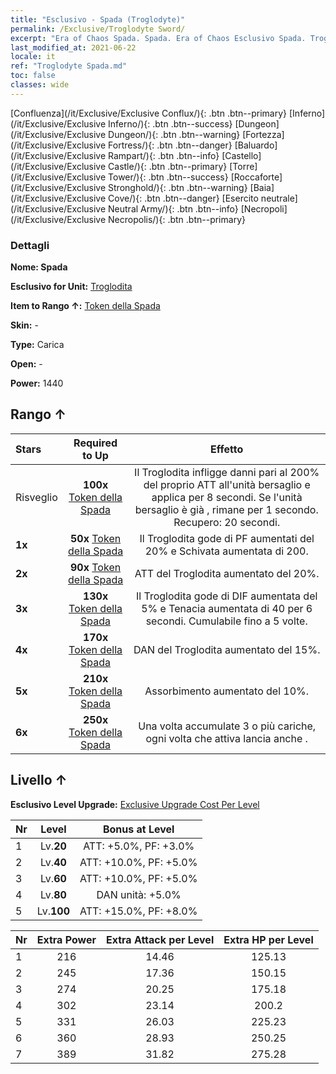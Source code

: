 ```yaml
---
title: "Esclusivo - Spada (Troglodyte)"
permalink: /Exclusive/Troglodyte Sword/
excerpt: "Era of Chaos Spada. Spada. Era of Chaos Esclusivo Spada. Troglodita Esclusivo."
last_modified_at: 2021-06-22
locale: it
ref: "Troglodyte Spada.md"
toc: false
classes: wide
---
```

 [Confluenza](/it/Exclusive/Exclusive Conflux/){: .btn .btn--primary} [Inferno](/it/Exclusive/Exclusive Inferno/){: .btn .btn--success} [Dungeon](/it/Exclusive/Exclusive Dungeon/){: .btn .btn--warning} [Fortezza](/it/Exclusive/Exclusive Fortress/){: .btn .btn--danger} [Baluardo](/it/Exclusive/Exclusive Rampart/){: .btn .btn--info} [Castello](/it/Exclusive/Exclusive Castle/){: .btn .btn--primary} [Torre](/it/Exclusive/Exclusive Tower/){: .btn .btn--success} [Roccaforte](/it/Exclusive/Exclusive Stronghold/){: .btn .btn--warning} [Baia](/it/Exclusive/Exclusive Cove/){: .btn .btn--danger} [Esercito neutrale](/it/Exclusive/Exclusive Neutral Army/){: .btn .btn--info} [Necropoli](/it/Exclusive/Exclusive Necropolis/){: .btn .btn--primary} 

### Dettagli
 **Nome: Spada** 

 **Esclusivo for Unit:** [Troglodita](/it/units/Troglodyte/) 

 **Item to Rango ↑:** [Token della Spada](/ItemsIT/con_912/)

 **Skin:** -

 **Type:** Carica

 **Open:** -

 **Power:** 1440

## Rango ↑

  |     Stars    |  Required to Up | Effetto |
  |:-------------|:---------------:|:---------------:|
  |  Risveglio  | **100x** [Token della Spada](/ItemsIT/con_912/) | <Affondo con lancia> Il Troglodita infligge danni pari al 200% del proprio ATT all'unità bersaglio e applica <Veleno> per 8 secondi. Se l'unità bersaglio è già <avvelenata>, rimane <stordita> per 1 secondo. Recupero: 20 secondi. |
  | **1x** <i class="fas fa-star"/> | **50x** [Token della Spada](/ItemsIT/con_912/) | Il Troglodita gode di PF aumentati del 20% e Schivata aumentata di 200. |
  | **2x** <i class="fas fa-star"/> | **90x** [Token della Spada](/ItemsIT/con_912/) | ATT del Troglodita aumentato del 20%. |
  | **3x** <i class="fas fa-star"/> | **130x** [Token della Spada](/ItemsIT/con_912/) | <Olfatto dello Spezzaincantesimi> Il Troglodita gode di DIF aumentata del 5% e Tenacia aumentata di 40 per 6 secondi. Cumulabile fino a 5 volte. |
  | **4x** <i class="fas fa-star"/> | **170x** [Token della Spada](/ItemsIT/con_912/) | DAN del Troglodita aumentato del 15%. |
  | **5x** <i class="fas fa-star"/> | **210x** [Token della Spada](/ItemsIT/con_912/) | Assorbimento aumentato del 10%. |
  | **6x** <i class="fas fa-star"/> | **250x** [Token della Spada](/ItemsIT/con_912/) | <Olfatto dello Spezzaincantesimi> Una volta accumulate 3 o più cariche, ogni volta che attiva <Olfatto dello Spezzaincantesimi> lancia anche <Affondo con lancia>. |


## Livello ↑
 **Esclusivo Level Upgrade:** [Exclusive Upgrade Cost Per Level](/Exclusive/ExclusiveUpgradeCostPerLevel/)

  |  Nr  |   Level  | Bonus at Level |
  |:-----|:--------:|:--------------:|
  | 1 | Lv.**20** | ATT: +5.0%, PF: +3.0% |
  | 2 | Lv.**40** | ATT: +10.0%, PF: +5.0% |
  | 3 | Lv.**60** | ATT: +10.0%, PF: +5.0% |
  | 4 | Lv.**80** | DAN unità: +5.0% |
  | 5 | Lv.**100** | ATT: +15.0%, PF: +8.0% |


  |  Nr  |  Extra Power | Extra Attack per Level | Extra HP per Level |
  |:-----|:--------:|:--------:|:--------:|
  | 1 | 216 | 14.46 | 125.13 |
  | 2 | 245 | 17.36 | 150.15 |
  | 3 | 274 | 20.25 | 175.18 |
  | 4 | 302 | 23.14 | 200.2 |
  | 5 | 331 | 26.03 | 225.23 |
  | 6 | 360 | 28.93 | 250.25 |
  | 7 | 389 | 31.82 | 275.28 |


